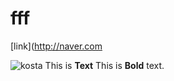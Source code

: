 # fff
[link](http://naver.com

![kosta](http://edu2.kosta.or.kr/assets/images/kosta2.png)
This is **Text**
This is **Bold** text.
